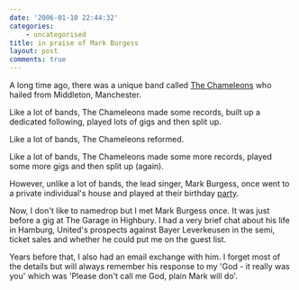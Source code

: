 ```yaml
---
date: '2006-01-10 22:44:32'
categories:
    - uncategorised
title: in praise of Mark Burgess
layout: post
comments: true
---
```


A long time ago, there was a unique band called [The
Chameleons](http://www.thechameleons.com/) who hailed from Middleton,
Manchester.

Like a lot of bands, The Chameleons made some records, built up a
dedicated following, played lots of gigs and then split up.

Like a lot of bands, The Chameleons reformed.

Like a lot of bands, The Chameleons made some more records, played some
more gigs and then split up (again).

However, unlike a lot of bands, the lead singer, Mark Burgess, once went
to a private individual's house and played at their birthday
[party](http://web.ukonline.co.uk/nutts/invincible/party.htm).

Now, I don't like to namedrop but I met Mark Burgess once. It was just
before a gig at The Garage in Highbury. I had a very brief chat about
his life in Hamburg, United's prospects against Bayer Leverkeusen in the
semi, ticket sales and whether he could put me on the guest list.

Years before that, I also had an email exchange with him. I forget most
of the details but will always remember his response to my 'God - it
really was you' which was 'Please don't call me God, plain Mark will
do'.
